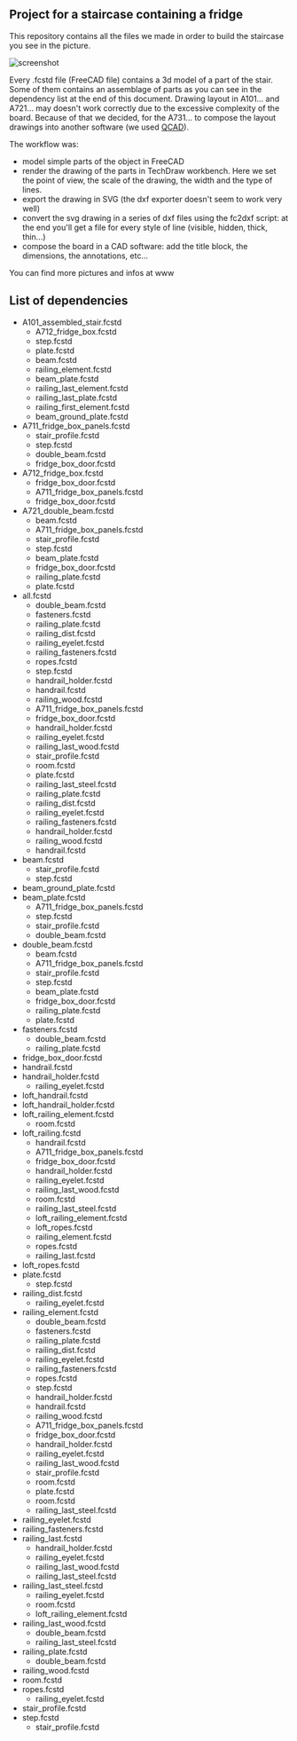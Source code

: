 Project for a staircase containing a fridge
-------




This repository contains all the files we made in order to build the staircase you see in the picture.

![screenshot](https://farm5.staticflickr.com/4359/35981295464_190944cec7_z.jpg)

Every .fcstd file (FreeCAD file) contains a 3d model of a part of the stair. Some of them contains an assemblage of parts as you can see in the dependency list at the end of this document.
Drawing layout in A101... and A721... may doesn't work correctly due to the excessive complexity of the board.
Because of that we decided, for the A731... to compose the layout drawings into another software (we used [QCAD](http://qcad.org/en/)).

The workflow was:

 - model simple parts of the object in FreeCAD
 - render the drawing of the parts in TechDraw workbench. Here we set the point of view, the scale of the drawing, the width and the type of lines.
 - export the drawing in SVG (the dxf exporter doesn't seem to work very well)
 - convert the svg drawing in a series of dxf files using the fc2dxf script: at the end you'll get a file for every style of line (visible, hidden, thick, thin...)
 - compose the board in a CAD software: add the title block, the dimensions, the annotations, etc...

You can find more pictures and infos at www

List of dependencies
----------

 - A101_assembled_stair.fcstd
	-  A712_fridge_box.fcstd
	-  step.fcstd
	-  plate.fcstd
	-  beam.fcstd
	-  railing_element.fcstd
	-  beam_plate.fcstd
	-  railing_last_element.fcstd
	-  railing_last_plate.fcstd
	-  railing_first_element.fcstd
	-  beam_ground_plate.fcstd
 - A711_fridge_box_panels.fcstd
	-  stair_profile.fcstd
	-  step.fcstd
	-  double_beam.fcstd
	-  fridge_box_door.fcstd
 - A712_fridge_box.fcstd
	-  fridge_box_door.fcstd
	-  A711_fridge_box_panels.fcstd
	-  fridge_box_door.fcstd
 - A721_double_beam.fcstd
	-  beam.fcstd
	-  A711_fridge_box_panels.fcstd
	-  stair_profile.fcstd
	-  step.fcstd
	-  beam_plate.fcstd
	-  fridge_box_door.fcstd
	-  railing_plate.fcstd
	-  plate.fcstd
 - all.fcstd
	-  double_beam.fcstd
	-  fasteners.fcstd
	-  railing_plate.fcstd
	-  railing_dist.fcstd
	-  railing_eyelet.fcstd
	-  railing_fasteners.fcstd
	-  ropes.fcstd
	-  step.fcstd
	-  handrail_holder.fcstd
	-  handrail.fcstd
	-  railing_wood.fcstd
	-  A711_fridge_box_panels.fcstd
	-  fridge_box_door.fcstd
	-  handrail_holder.fcstd
	-  railing_eyelet.fcstd
	-  railing_last_wood.fcstd
	-  stair_profile.fcstd
	-  room.fcstd
	-  plate.fcstd
	-  railing_last_steel.fcstd
	-  railing_plate.fcstd
	-  railing_dist.fcstd
	-  railing_eyelet.fcstd
	-  railing_fasteners.fcstd
	-  handrail_holder.fcstd
	-  railing_wood.fcstd
	-  handrail.fcstd
 - beam.fcstd
	-  stair_profile.fcstd
	-  step.fcstd
 - beam_ground_plate.fcstd
 - beam_plate.fcstd
	-  A711_fridge_box_panels.fcstd
	-  step.fcstd
	-  stair_profile.fcstd
	-  double_beam.fcstd
 - double_beam.fcstd
	-  beam.fcstd
	-  A711_fridge_box_panels.fcstd
	-  stair_profile.fcstd
	-  step.fcstd
	-  beam_plate.fcstd
	-  fridge_box_door.fcstd
	-  railing_plate.fcstd
	-  plate.fcstd
 - fasteners.fcstd
	-  double_beam.fcstd
	-  railing_plate.fcstd
 - fridge_box_door.fcstd
 - handrail.fcstd
 - handrail_holder.fcstd
	-  railing_eyelet.fcstd
 - loft_handrail.fcstd
 - loft_handrail_holder.fcstd
 - loft_railing_element.fcstd
	-  room.fcstd
 - loft_railing.fcstd
	-  handrail.fcstd
	-  A711_fridge_box_panels.fcstd
	-  fridge_box_door.fcstd
	-  handrail_holder.fcstd
	-  railing_eyelet.fcstd
	-  railing_last_wood.fcstd
	-  room.fcstd
	-  railing_last_steel.fcstd
	-  loft_railing_element.fcstd
	-  loft_ropes.fcstd
	-  railing_element.fcstd
	-  ropes.fcstd
	-  railing_last.fcstd
 - loft_ropes.fcstd
 - plate.fcstd
	-  step.fcstd
 - railing_dist.fcstd
	-  railing_eyelet.fcstd
 - railing_element.fcstd
	-  double_beam.fcstd
	-  fasteners.fcstd
	-  railing_plate.fcstd
	-  railing_dist.fcstd
	-  railing_eyelet.fcstd
	-  railing_fasteners.fcstd
	-  ropes.fcstd
	-  step.fcstd
	-  handrail_holder.fcstd
	-  handrail.fcstd
	-  railing_wood.fcstd
	-  A711_fridge_box_panels.fcstd
	-  fridge_box_door.fcstd
	-  handrail_holder.fcstd
	-  railing_eyelet.fcstd
	-  railing_last_wood.fcstd
	-  stair_profile.fcstd
	-  room.fcstd
	-  plate.fcstd
	-  room.fcstd
	-  railing_last_steel.fcstd
 - railing_eyelet.fcstd
 - railing_fasteners.fcstd
 - railing_last.fcstd
	-  handrail_holder.fcstd
	-  railing_eyelet.fcstd
	-  railing_last_wood.fcstd
	-  railing_last_steel.fcstd
 - railing_last_steel.fcstd
	-  railing_eyelet.fcstd
	-  room.fcstd
	-  loft_railing_element.fcstd
 - railing_last_wood.fcstd
	-  double_beam.fcstd
	-  railing_last_steel.fcstd
 - railing_plate.fcstd
	-  double_beam.fcstd
 - railing_wood.fcstd
 - room.fcstd
 - ropes.fcstd
	-  railing_eyelet.fcstd
 - stair_profile.fcstd
 - step.fcstd
	-  stair_profile.fcstd
